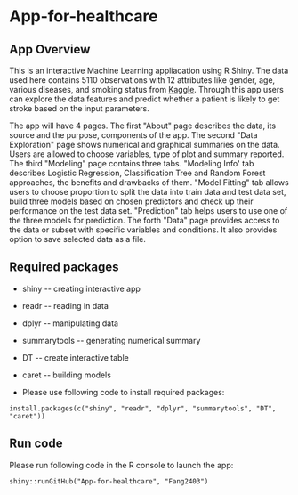 # App-for-healthcare

## App Overview

This is an interactive Machine Learning appliacation using R Shiny. The data used here contains 5110 observations with 12 attributes like gender, age, various diseases, and smoking status from [Kaggle](https://www.kaggle.com/datasets/fedesoriano/stroke-prediction-dataset). Through this app users can explore the data features and predict whether a patient is likely to get stroke based on the input parameters.

The app will have 4 pages. The first "About" page describes the data, its source and the purpose, components of the app. The second "Data Exploration" page shows numerical and graphical summaries on the data. Users are allowed to choose variables, type of plot and summary reported. The third "Modeling" page contains three tabs. "Modeling Info' tab describes Logistic Regression, Classification Tree and Random Forest approaches, the benefits and drawbacks of them. "Model Fitting" tab allows users to choose proportion to split the data into train data and test data set, build three models based on chosen predictors and check up their performance on the test data set. "Prediction" tab helps users to use one of the three models for prediction. The forth "Data" page provides access to the data or subset with specific variables and conditions. It also provides option to save selected data as a file. 

## Required packages

* shiny -- creating interactive app

* readr -- reading in data

* dplyr -- manipulating data

* summarytools -- generating numerical summary

* DT -- create interactive table

* caret -- building models

* Please use following code to install required packages:

`install.packages(c("shiny", "readr", "dplyr", "summarytools", "DT", "caret"))`

## Run code

Please run following code in the R console to launch the app:

`shiny::runGitHub("App-for-healthcare", "Fang2403")`
